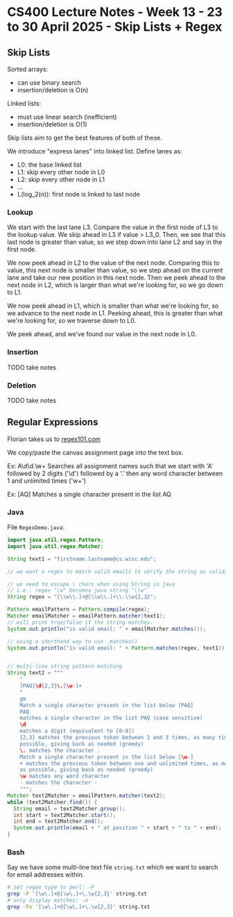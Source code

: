 # CS400 Lecture Notes - Week 13 - 23 to 30 April 2025 - Skip Lists + Regex  

## Skip Lists  

Sorted arrays:  

- can use binary search
- insertion/deletion is O(n)

Linked lists:  

- must use linear search (inefficient)
- insertion/deletion is O(1)

Skip lists aim to get the best features of both of these.  

We introduce "express lanes" into linked list. Define lanes as:

- L0: the base linked list
- L1: skip every other node in L0
- L2: skip every other node in L1
- ...
- L(log_2(n)): first node is linked to last node

### Lookup  

We start with the last lane L3. Compare the value in the first node of L3 to the
lookup value. We skip ahead in L3 if value > L3_0. Then, we see that this last
node is greater than value, so we step down into lane L2 and say in the first
node.  

We now peek ahead in L2 to the value of the next node. Comparing this to value,
this next node is smaller than value, so we step ahead on the current lane and
take our new position in this next node. Then we peek ahead to the next node in
L2, which is larger than what we're looking for, so we go down to L1.  

We now peek ahead in L1, which is smaller than what we're looking for, so we
advance to the next node in L1. Peeking ahead, this is greater than what we're
looking for, so we traverse down to L0.

We peek ahead, and we've found our value in the next node in L0.  

### Insertion  

TODO take notes

### Deletion  

TODO take notes

## Regular Expressions

Florian takes us to [regex101.com](https://regex101.com)

We copy/paste the canvas assignment page into the text box.

Ex: A\d\d\.\w+
Searches all assignment names such that we start with 'A' followed by 2 digits
('\d') followed by a '.' then any word character between 1 and unlimited times
('w+')  

Ex: \[AQ\]
Matches a single character present in the list AQ

### Java  

File `RegexDemo.java`:  

```java
import java.util.regex.Pattern;
import java.util.regex.Matcher;

String text1 = "firstname.lastname@cs.wisc.edu";

// we want a regex to match valid emails to verify the string as valid/invalid

// we need to escape \ chars when using String in java
// i.e.: regex "\w" becomes java string "\\w"
String regex = "[\\w\\.]+@[\\w\\.]+\\.\\w{2,3}";

Pattern emailPattern = Pattern.compile(regex);
Matcher emailMatcher = emailPattern.matcher(text1);
// will print true/false if the string matches. 
System.out.println("is valid email: " + emailMatcher.matches());

// using a shorthand way to use .matches()
System.out.println("is valid email: " + Pattern.matches(regex, text1));


// multi-line string pattern matching
String text2 = """
    "
    [PAQ]\d{2,3}\.[\w-]+
    "
    gm
    Match a single character present in the list below [PAQ]
    PAQ
    matches a single character in the list PAQ (case sensitive)
    \d
    matches a digit (equivalent to [0-9])
    {2,3} matches the previous token between 2 and 3 times, as many times as 
    possible, giving back as needed (greedy)
    \. matches the character . 
    Match a single character present in the list below [\w-]
    + matches the previous token between one and unlimited times, as many times 
    as possible, giving back as needed (greedy)
    \w matches any word character 
    - matches the character -
    """;
Matcher text2Matcher = emailPattern.matcher(text2);
while (text2Matcher.find()) {
  String email = text2Matcher.group();
  int start = text2Matcher.start();
  int end = text2Matcher.end();
  System.out.println(email + " at position " + start + " to " + end);
}
```

### Bash  

Say we have some multi-line text file `string.txt` which we want to search for
email addresses within.

```bash
# set regex type to perl: -P
grep -P '[\w\.]+@[\w\.]+\.\w{2,3}' string.txt
# only display matches: -o
grep -Po '[\w\.]+@[\w\.]+\.\w{2,3}' string.txt
```
